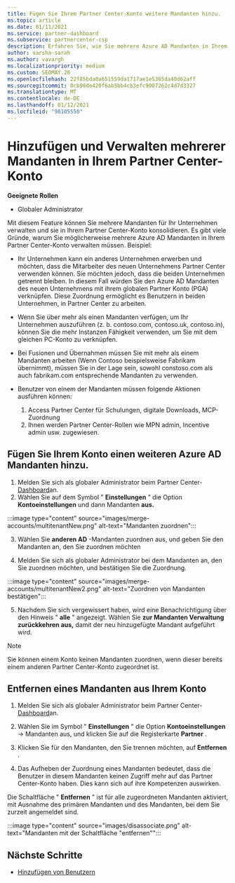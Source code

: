 ```yaml
---
title: Fügen Sie Ihrem Partner Center-Konto weitere Mandanten hinzu.
ms.topic: article
ms.date: 01/11/2021
ms.service: partner-dashboard
ms.subservice: partnercenter-csp
description: Erfahren Sie, wie Sie mehrere Azure AD Mandanten in Ihrem Partner Center-Konto hinzufügen, konsolidieren oder verwalten. Informieren Sie sich auch über einige der Gründe, die Sie möglicherweise tun möchten.
author: varsha-sarah
ms.author: vavargh
ms.localizationpriority: medium
ms.custom: SEOMAY.20
ms.openlocfilehash: 22f85bda0a651559da1717ae1e5365da40d62aff
ms.sourcegitcommit: 8cb98de420f6ab5bb4cb3efc9007262c4d7d3327
ms.translationtype: MT
ms.contentlocale: de-DE
ms.lasthandoff: 01/12/2021
ms.locfileid: "98105550"
---
```

# <a name="add-and-manage-multiple-tenants-in-your-partner-center-account"></a>Hinzufügen und Verwalten mehrerer Mandanten in Ihrem Partner Center-Konto


**Geeignete Rollen**

- Globaler Administrator

Mit diesem Feature können Sie mehrere Mandanten für Ihr Unternehmen verwalten und sie in Ihrem Partner Center-Konto konsolidieren. Es gibt viele Gründe, warum Sie möglicherweise mehrere Azure AD Mandanten in Ihrem Partner Center-Konto verwalten müssen. Beispiel:

- Ihr Unternehmen kann ein anderes Unternehmen erwerben und möchten, dass die Mitarbeiter des neuen Unternehmens Partner Center verwenden können. Sie möchten jedoch, dass die beiden Unternehmen getrennt bleiben. In diesem Fall würden Sie den Azure AD Mandanten des neuen Unternehmens mit ihrem globalen Partner Konto (PGA) verknüpfen. Diese Zuordnung ermöglicht es Benutzern in beiden Unternehmen, in Partner Center zu arbeiten.

- Wenn Sie über mehr als einen Mandanten verfügen, um Ihr Unternehmen auszuführen (z. b. contoso.com, contoso.uk, contoso.in), können Sie die mehr Instanzen Fähigkeit verwenden, um Sie mit dem gleichen PC-Konto zu verknüpfen.

- Bei Fusionen und Übernahmen müssen Sie mit mehr als einem Mandanten arbeiten (Wenn Contoso beispielsweise Fabrikam übernimmt), müssen Sie in der Lage sein, sowohl constoso.com als auch fabrikam.com entsprechende Mandanten zu verwenden.

- Benutzer von einem der Mandanten müssen folgende Aktionen ausführen können:
    1.  Access Partner Center für Schulungen, digitale Downloads, MCP-Zuordnung
    2.  Ihnen werden Partner Center-Rollen wie MPN admin, Incentive admin usw. zugewiesen.


## <a name="add-another-azure-ad-tenant-to-your-account"></a>Fügen Sie Ihrem Konto einen weiteren Azure AD Mandanten hinzu.

1. Melden Sie sich als globaler Administrator beim Partner Center- [Dashboard](https://partner.microsoft.com/dashboard)an.
1. Wählen Sie auf dem Symbol " **Einstellungen** " die Option **Kontoeinstellungen** und dann Mandanten **aus.**
 
:::image type="content" source="images/merge-accounts/multitenantNew.png" alt-text="Mandanten zuordnen"::: 

3. Wählen Sie **anderen AD** -Mandanten zuordnen aus, und geben Sie den Mandanten an, den Sie zuordnen möchten

1. Melden Sie sich als globaler Administrator bei dem Mandanten an, den Sie zuordnen möchten, und bestätigen Sie die Zuordnung. 

:::image type="content" source="images/merge-accounts/multitenantNew2.png" alt-text="Zuordnen von Mandanten bestätigen"::: 

5. Nachdem Sie sich vergewissert haben, wird eine Benachrichtigung über den Hinweis " **alle** " angezeigt.  Wählen Sie **zur Mandanten Verwaltung zurückkehren aus,** damit der neu hinzugefügte Mandant aufgeführt wird. 
 

>[!NOTE]
>Sie können einem Konto keinen Mandanten zuordnen, wenn dieser bereits einem anderen Partner Center-Konto zugeordnet ist.


## <a name="remove-a-tenant-from-your-account"></a>Entfernen eines Mandanten aus Ihrem Konto
 
1. Melden Sie sich als globaler Administrator beim Partner Center- [Dashboard](https://partner.microsoft.com/dashboard)an.

1. Wählen Sie im Symbol " **Einstellungen** " die Option **Kontoeinstellungen** -> Mandanten aus, und klicken Sie auf die Registerkarte **Partner** .
 
3. Klicken Sie für den Mandanten, den Sie trennen möchten, auf **Entfernen** .

4. Das Aufheben der Zuordnung eines Mandanten bedeutet, dass die Benutzer in diesem Mandanten keinen Zugriff mehr auf das Partner Center-Konto haben. Dies kann sich auf ihre Kompetenzen auswirken. 

Die Schaltfläche " **Entfernen** " ist für alle zugeordneten Mandanten aktiviert, mit Ausnahme des primären Mandanten und des Mandanten, bei dem Sie zurzeit angemeldet sind.

:::image type="content" source="images/disassociate.png" alt-text="Mandanten mit der Schaltfläche &quot;entfernen&quot;":::
 

## <a name="next-steps"></a>Nächste Schritte

- [Hinzufügen von Benutzern](create-user-accounts-and-set-permissions.md)






